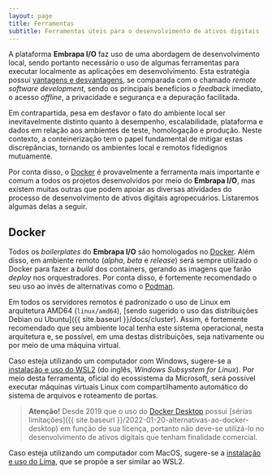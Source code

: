 ```yaml
---
layout: page
title: Ferramentas
subtitle: Ferramentas úteis para o desenvolvimento de ativos digitais
---
```


A plataforma **Embrapa I/O** faz uso de uma abordagem de desenvolvimento local, sendo portanto necessário o uso de algumas ferramentas para executar localmente as aplicações em desenvolvimento. Esta estratégia possui [vantagens e desvantagens](https://www.bunnyshell.com/blog/local-development-vs-remote-development/), se comparada com o chamado _remote software development_, sendo os principais benefícios o _feedback_ imediato, o acesso _offline_, a privacidade e segurança e a depuração facilitada.

Em contrapartida, pesa em desfavor o fato do ambiente local ser inevitavelmente distinto quanto à desempenho, escalabilidade, plataforma e dados em relação aos ambientes de teste, homologação e produção. Neste contexto, a conteinerização tem o papel fundamental de mitigar estas discrepâncias, tornando os ambientes local e remotos fidedignos mutuamente.

Por conta disso, o [Docker](https://docker.com) é provavelmente a ferramenta mais importante e comum a todos os projetos desenvolvidos por meio do **Embrapa I/O**, mas existem muitas outras que podem apoiar as diversas atividades do processo de desenvolvimento de ativos digitais agropecuários. Listaremos algumas delas a seguir.

## Docker

Todos os _boilerplates_ do **Embrapa I/O** são homologados no [Docker](https://docker.com). Além disso, em ambiente remoto (_alpha_, _beta_ e _release_) será sempre utilizado o Docker para fazer a _build_ dos containers, gerando as imagens que farão _deploy_ nos orquestradores. Por conta disso, é fortemente recomendado o seu uso ao invés de alternativas como o [Podman](https://podman.io).

Em todos os servidores remotos é padronizado o uso de Linux em arquitetura AMD64 (`linux/amd64`), [sendo sugerido o uso das distribuições Debian ou Ubuntu]({{ site.baseurl }}/docs/cluster). Assim, é fortemente recomendado que seu ambiente local tenha este sistema operacional, nesta arquitetura e, se possível, em uma destas distribuições, seja nativamente ou por meio de uma máquina virtual.

Caso esteja utilizando um computador com Windows, sugere-se a [instalação e uso do WSL2](https://learn.microsoft.com/pt-br/windows/wsl/install) (do inglês, _Windows Subsystem for Linux_). Por meio desta ferramenta, oficial do ecossistema da  Microsoft, será possível executar máquinas virtuais Linux com compartilhamento automático do sistema de arquivos e roteamento de portas.

> **Atenção!** Desde 2019 que o uso do [Docker Desktop](https://www.docker.com/products/docker-desktop/) possui [sérias limitações]({{ site.baseurl }}/2022-01-20-alternativas-ao-docker-desktop) em função de sua licença, portanto não deve-se utilizá-lo no desenvolvimento de ativos digitais que tenham finalidade comercial.

Caso esteja utilizando um computador com MacOS, sugere-se a [instalação e uso do Lima](https://github.com/lima-vm/lima), que se propõe a ser similar ao WSL2.
